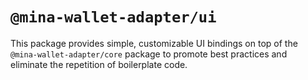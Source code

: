 # `@mina-wallet-adapter/ui`

This package provides simple, customizable UI bindings on top of the `@mina-wallet-adapter/core` package to promote best practices and eliminate the repetition of boilerplate code.

